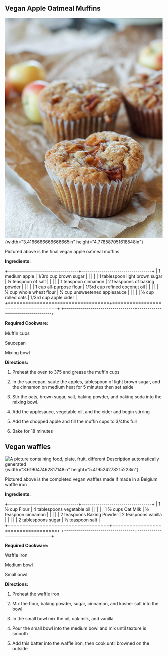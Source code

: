 
## Vegan Apple Oatmeal Muffins

![](images/media/image4.jpeg){width="3.4166666666666665in"
height="4.778587051618548in"}

Pictured above is the final vegan apple oatmeal muffins

**Ingredients:**

+-----------------------------------+-----------------------------------+
| 1 medium apple                    | 1/3rd cup brown sugar             |
|                                   |                                   |
| 1 tablespoon light brown sugar    | ½ teaspoon of salt                |
|                                   |                                   |
| 1 teaspoon cinnamon               | 2 teaspoons of baking powder      |
|                                   |                                   |
| 1 cup all-purpose flour           | 1/3rd cup refined coconut oil     |
|                                   |                                   |
| ¼ cup whole wheat flour           | ½ cup unsweetened applesauce      |
|                                   |                                   |
| ½ cup rolled oats                 | 1/3rd cup apple cider             |
+===================================+===================================+
+-----------------------------------+-----------------------------------+

**Required Cookware:**

Muffin cups

Saucepan

Mixing bowl

**Directions:**

1.  Preheat the oven to 375 and grease the muffin cups

2.  In the saucepan, sauté the apples, tablespoon of light brown sugar,
    and the cinnamon on medium heat for 5 minutes then set aside

3.  Stir the oats, brown sugar, salt, baking powder, and baking soda
    into the mixing bowl.

4.  Add the applesauce, vegetable oil, and the cider and begin stirring

5.  Add the chopped apple and fill the muffin cups to 3/4ths full

6.  Bake for 18 minutes

## Vegan waffles

![A picture containing food, plate, fruit, different Description
automatically
generated](images/media/image5.jpg){width="3.619047462817148in"
height="5.419524278215223in"}

Pictured above is the completed vegan waffles made if made in a Belgium
waffle iron

**Ingredients:**

+-----------------------------------+-----------------------------------+
| 1 ½ cup Flour                     | 4 tablespoons vegetable oil       |
|                                   |                                   |
| 1 ½ cups Oat MIlk                 | ½ teaspoon cinnamon               |
|                                   |                                   |
| 2 teaspoons Baking Powder         | 2 teaspoons vanilla               |
|                                   |                                   |
| 2 tablespoons sugar               | ½ teaspoon salt                   |
+===================================+===================================+
+-----------------------------------+-----------------------------------+

**Required Cookware:**

Waffle Iron

Medium bowl

Small bowl

**Directions:**

1.  Preheat the waffle iron

2.  Mix the flour, baking powder, sugar, cinnamon, and kosher salt into
    the bowl

3.  In the small bowl mix the oil, oak milk, and vanilla

4.  Pour the small bowl into the medium bowl and mix until texture is
    smooth

5.  Add this batter into the waffle iron, then cook until browned on the
    outside


